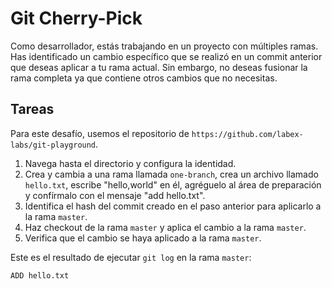 # Git Cherry-Pick

Como desarrollador, estás trabajando en un proyecto con múltiples ramas. Has identificado un cambio específico que se realizó en un commit anterior que deseas aplicar a tu rama actual. Sin embargo, no deseas fusionar la rama completa ya que contiene otros cambios que no necesitas.

## Tareas

Para este desafío, usemos el repositorio de `https://github.com/labex-labs/git-playground`.

1. Navega hasta el directorio y configura la identidad.
2. Crea y cambia a una rama llamada `one-branch`, crea un archivo llamado `hello.txt`, escribe "hello,world" en él, agréguelo al área de preparación y confírmalo con el mensaje "add hello.txt".
3. Identifica el hash del commit creado en el paso anterior para aplicarlo a la rama `master`.
4. Haz checkout de la rama `master` y aplica el cambio a la rama `master`.
5. Verifica que el cambio se haya aplicado a la rama `master`.

Este es el resultado de ejecutar `git log` en la rama `master`:

```shell
ADD hello.txt
```
